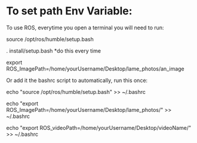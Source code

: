 # To set path Env Variable:

To use ROS, everytime you open a terminal you will need to run:

source /opt/ros/humble/setup.bash

. install/setup.bash *do this every time

export ROS_ImagePath=/home/yourUsername/Desktop/lame_photos/an_image

Or add it the bashrc script to automatically, run this once:

echo "source /opt/ros/humble/setup.bash" >> ~/.bashrc

echo "export ROS_ImagePath=/home/yourUsername/Desktop/lame_photos/" >> ~/.bashrc

echo "export ROS_videoPath=/home/yourUsername/Desktop/videoName/" >> ~/.bashrc
